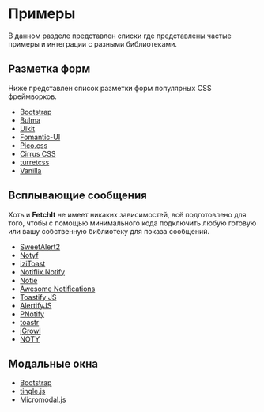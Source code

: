# Примеры

В данном разделе представлен списки где представлены частые примеры и интеграции с разными библиотеками.

## Разметка форм

Ниже представлен список разметки форм популярных CSS фреймворков.

- [Bootstrap](/examples/form/bootstrap)
- [Bulma](/examples/form/bulma)
- [UIkit](/examples/form/uikit)
- [Fomantic-UI](/examples/form/fomantic)
- [Pico.css](/examples/form/pico)
- [Cirrus CSS](/examples/form/cirrus)
- [turretcss](/examples/form/turretcss)
- [Vanilla](/examples/form/vanilla)

## Всплывающие сообщения

Хоть и **FetchIt** не имеет никаких зависимостей, всё подготовлено для того, чтобы с помощью минимального кода подключить любую готовую или вашу собственную библиотеку для показа сообщений.

- [SweetAlert2](/examples/notifications/sweetalert2)
- [Notyf](/examples/notifications/notyf)
- [iziToast](/examples/notifications/izitoast)
- [Notiflix.Notify](/examples/notifications/notiflix-notify)
- [Notie](/examples/notifications/notie)
- [Awesome Notifications](/examples/notifications/awesome-notifications)
- [Toastify JS](/examples/notifications/toastifyjs)
- [AlertifyJS](/examples/notifications/alertifyjs)
- [PNotify](/examples/notifications/pnotify)
- [toastr](/examples/notifications/toastr)
- [jGrowl](/examples/notifications/jgrowl)
- [NOTY](/examples/notifications/noty)

## Модальные окна

- [Bootstrap](/examples/modals/bootstrap)
- [tingle.js](/examples/modals/tinglejs)
- [Micromodal.js](/examples/modals/micromodaljs)
